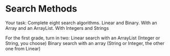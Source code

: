 # Search Methods

Your task: Complete eight search algorithms.
   Linear and Binary.
      With an Array and an ArrayList.
         With Integers and Strings
         
For the first grade, turn in two:
  Linear search with an ArrayList  (Integer or String, you choose)
  Binary search with an array   (String or Integer, the other one from Linear)
